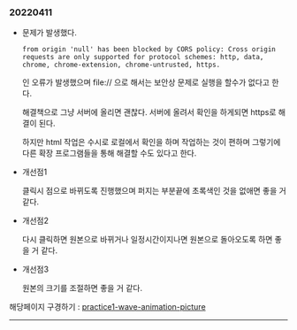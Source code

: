 ### 20220411

- 문제가 발생했다.

  `from origin 'null' has been blocked by CORS policy: Cross origin requests are only supported for protocol schemes: http, data, chrome, chrome-extension, chrome-untrusted, https.` 

  인 오류가 발생했으며 file:// 으로 해서는 보안상 문제로 실행을 할수가 없다고 한다.

  해결책으로 그냥 서버에 올리면 괜찮다. 서버에 올려서 확인을 하게되면 https로 해결이 된다.

  하지만 html 작업은 수시로 로컬에서 확인을 하며 작업하는 것이 편하며 그렇기에 다른 확장 프로그램들을 통해 해결할 수도 있다고 한다.

- 개선점1

  클릭시 점으로 바뀌도록 진행했으며 퍼지는 부분끝에 초록색인 것을 없애면 좋을 거 같다.

- 개선점2

  다시 클릭하면 원본으로 바뀌거나 일정시간이지나면 원본으로 돌아오도록 하면 좋을 거 같다.

- 개선점3

  원본의 크기를 조절하면 좋을 거 같다.

해당페이지 구경하기 : [practice1-wave-animation-picture](https://practice1-wave-animation-picture.netlify.app/)

----
